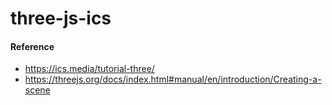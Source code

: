 # three-js-ics

#### Reference

- https://ics.media/tutorial-three/
- https://threejs.org/docs/index.html#manual/en/introduction/Creating-a-scene
